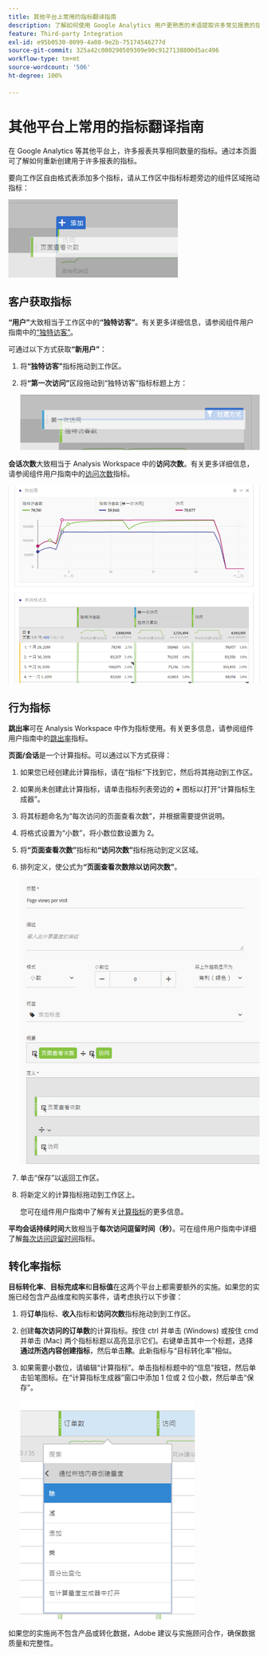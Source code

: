 ```yaml
---
title: 其他平台上常用的指标翻译指南
description: 了解如何使用 Google Analytics 用户更熟悉的术语提取许多常见报表的指标数据。
feature: Third-party Integration
exl-id: e95b0530-8099-4a08-9e2b-75174546277d
source-git-commit: 325a42c080290509309e90c9127138800d5ac496
workflow-type: tm+mt
source-wordcount: '506'
ht-degree: 100%

---
```


# 其他平台上常用的指标翻译指南

在 Google Analytics 等其他平台上，许多报表共享相同数量的指标。通过本页面可了解如何重新创建用于许多报表的指标。

要向工作区自由格式表添加多个指标，请从工作区中指标标题旁边的组件区域拖动指标：

![其他指标](/help/technotes/ga-to-aa/assets/new_metric.png)

## 客户获取指标

**“用户”**&#x200B;大致相当于工作区中的&#x200B;**“独特访客”**。有关更多详细信息，请参阅组件用户指南中的[“独特访客”](/help/components/metrics/unique-visitors.md)。

可通过以下方式获取&#x200B;**“新用户”**：

1. 将&#x200B;**“独特访客”**&#x200B;指标拖动到工作区。
2. 将&#x200B;**“第一次访问”**&#x200B;区段拖动到“独特访客”指标标题上方：

   ![第一次访问](../assets/first_time_visits.png)

**会话次数**&#x200B;大致相当于 Analysis Workspace 中的&#x200B;**访问次数**。有关更多详细信息，请参阅组件用户指南中的[访问次数](/help/components/metrics/visits.md)指标。

![客户获取指标](../assets/acquisition_metrics.png)

## 行为指标

**跳出率**&#x200B;可在 Analysis Workspace 中作为指标使用。有关更多信息，请参阅组件用户指南中的[跳出率](/help/components/metrics/bounce-rate.md)指标。

**页面/会话**&#x200B;是一个计算指标。可以通过以下方式获得：

1. 如果您已经创建此计算指标，请在“指标”下找到它，然后将其拖动到工作区。
2. 如果尚未创建此计算指标，请单击指标列表旁边的 **+** 图标以打开“计算指标生成器”。
3. 将其标题命名为“每次访问的页面查看次数”，并根据需要提供说明。
4. 将格式设置为“小数”，将小数位数设置为 2。
5. 将&#x200B;**“页面查看次数”**&#x200B;指标和&#x200B;**“访问次数”**&#x200B;指标拖动到定义区域。
6. 排列定义，使公式为&#x200B;**“页面查看次数除以访问次数”**。

   ![每次访问页面查看次数](/help/technotes/ga-to-aa/assets/page_views_per_visit.png)

7. 单击“保存”以返回工作区。
8. 将新定义的计算指标拖动到工作区上。

   您可在组件用户指南中了解有关[计算指标](/help/components/calculated-metrics/cm-overview.md)的更多信息。

**平均会话持续时间**&#x200B;大致相当于&#x200B;**每次访问逗留时间（秒）**。可在组件用户指南中详细了解[每次访问逗留时间](/help/components/metrics/time-spent-per-visit.md)指标。

## 转化率指标

**目标转化率**、**目标完成率**&#x200B;和&#x200B;**目标值**&#x200B;在这两个平台上都需要额外的实施。如果您的实施已经包含产品维度和购买事件，请考虑执行以下步骤：

1. 将&#x200B;**订单**&#x200B;指标、**收入**&#x200B;指标和&#x200B;**访问次数**&#x200B;指标拖动到到工作区。
1. 创建&#x200B;**每次访问的订单数**&#x200B;的计算指标。按住 ctrl 并单击 (Windows) 或按住 cmd 并单击 (Mac) 两个指标标题以高亮显示它们。右键单击其中一个标题，选择&#x200B;**通过所选内容创建指标**，然后单击&#x200B;**除**。此新指标与“目标转化率”相似。
1. 如果需要小数位，请编辑“计算指标”。单击指标标题中的“信息”按钮，然后单击铅笔图标。在“计算指标生成器”窗口中添加 1 位或 2 位小数，然后单击“保存”。

   ![每次访问的订单数](/help/technotes/ga-to-aa/assets/orders_per_visit.png)

如果您的实施尚不包含产品或转化数据，Adobe 建议与实施顾问合作，确保数据质量和完整性。
